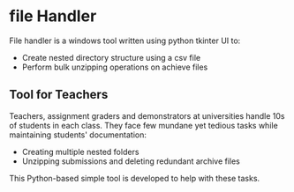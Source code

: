 # file Handler
File handler is a windows tool written using python tkinter UI to:
* Create nested directory structure using a csv file 
* Perform bulk unzipping operations on achieve files  

## Tool for Teachers
Teachers, assignment graders and demonstrators at universities handle 10s of students in each class. They face few mundane yet tedious tasks while maintaining students' documentation:
* Creating multiple nested folders
* Unzipping submissions and deleting redundant archive files  

This Python-based simple tool is developed to help with these tasks. 